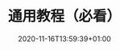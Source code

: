 ---
title: "通用教程（必看）"
description: "通用教程（必看）"
lead: ""
date: 2020-11-16T13:59:39+01:00
lastmod: 2020-11-16T13:59:39+01:00
draft: false
images: []
menu:
  docs:
    parent: "mark_user"
    identifier: "General"
weight: 5
---